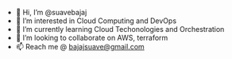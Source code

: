 - 👋 Hi, I’m @suavebajaj
- 👀 I’m interested in Cloud Computing and DevOps
- 🌱 I’m currently learning Cloud Techonologies and Orchestration 
- 💞️ I’m looking to collaborate on AWS, terraform
- 📫 Reach me @ bajajsuave@gmail.com

<!---
suavebajaj/suavebajaj is a ✨ special ✨ repository because its `README.md` (this file) appears on your GitHub profile.
You can click the Preview link to take a look at your changes.
--->
